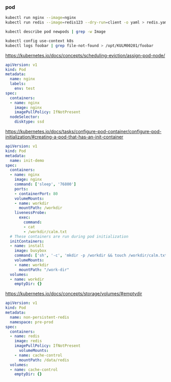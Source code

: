 ### pod
```bash
kubectl run nginx --image=nginx
kubectl run redis --image=redis123 --dry-run=client -o yaml > redis.yaml
```

```bash
kubectl describe pod newpods | grep -w Image
```

```bash
kubectl config use-context k8s
kubectl logs foobar | grep file-not-found > /opt/KULM00201/foobar
```

https://kubernetes.io/docs/concepts/scheduling-eviction/assign-pod-node/
```yaml
apiVersion: v1
kind: Pod
metadata:
  name: nginx
  labels:
    env: test
spec:
  containers:
  - name: nginx
    image: nginx
    imagePullPolicy: IfNotPresent
  nodeSelector:
    disktype: ssd
```

https://kubernetes.io/docs/tasks/configure-pod-container/configure-pod-initialization/#creating-a-pod-that-has-an-init-container
```yaml
apiVersion: v1
kind: Pod
metadata:
  name: init-demo
spec:
  containers:
  - name: nginx
    image: nginx
    command: ['sleep', '76800']
    ports:
    - containerPort: 80
    volumeMounts:
    - name: workdir
      mountPath: /workdir
    livenessProbe:
	  exec:
	    command:
		- cat
		- /workdir/calm.txt
  # These containers are run during pod initialization
  initContainers:
  - name: install
    image: busybox
    command: ['sh', '-c', 'mkdir -p /workdir && touch /workdir/calm.txt']
    volumeMounts:
    - name: workdir
      mountPath: "/work-dir"
  volumes:
  - name: workdir
    emptyDir: {}
```

https://kubernetes.io/docs/concepts/storage/volumes/#emptydir
```yaml
apiVersion: v1
kind: Pod
metadata:
  name: non-persistent-redis
  namespace: pre-prod
spec:
  containers:
  - name: redis
    image: redis
    imagePullPolicy: IfNotPresent
	  volumeMounts:
    - name: cache-control
      mountPath: /data/redis
  volumes:
  - name: cache-control
    emptyDir: {}
```


